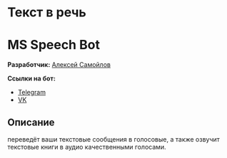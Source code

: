 # Текст в речь
# MS Speech Bot
**Разработчик:** [Алексей Самойлов](https://vk.com/alekssamos)

**Ссылки на бот:**

- [Telegram](https://t.me/msspeechbot)
- [VK](https://vk.com/msspeechbot)

## Описание
переведёт ваши текстовые сообщения в голосовые, а также озвучит текстовые книги в аудио качественными голосами.